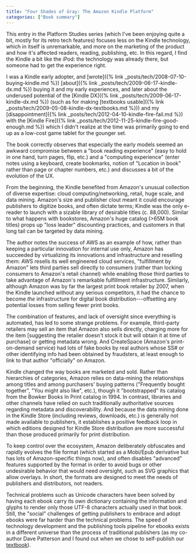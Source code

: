 ```yaml
---
title: "Four Shades of Gray: The Amazon Kindle Platform"
categories: ["Book summary"]
---
```


This entry in the Platform Studies series (which I've been enjoying
quite a bit, mostly for its retro tech features) focuses less on the
Kindle technology, which in itself is unremarkable, and more on the
marketing of the product and how it's affected readers, reading,
publishing, etc.  In this regard, I find the Kindle a bit like the
iPod: the technology was already there, but someone had to get the
experience right.

I was a Kindle early adopter, and 
[wrote]({% link _posts/tech/2008-07-10-buying-kindle.md %})
[about]({% link _posts/tech/2009-06-17-kindle-dx.md %})
buying it and my early experiences, and later about the underused
potential of the 
[Kindle DX]({% link _posts/tech/2009-06-17-kindle-dx.md %})
(such as for making [textbooks usable]({% link _posts/tech/2009-05-08-kindle-dx-textbooks.md %}))
and my [disappointment]({% link _posts/tech/2012-04-10-kindle-fire-fail.md %})
with the [Kindle Fire]({% link _posts/tech/2012-11-25-kindle-fire-good-enough.md %}) 
which I didn't realize at the time was primarily going to end up as a low-cost game tablet for the gounger set. 

The book correctly observes that especially the early models seemed an
awkward compromise between a "book reading experience" (easy to hold
in one hand, turn pages, flip, etc.) and a "computing experience"
(enter notes using a keyboard, create bookmarks, notion of "Location
in book" rather than page or chapter numbers, etc.) and discusses a
bit of the evolution of the UX.

From the beginning, the Kindle benefited from Amazon's unusual
collection of diverse expertise: cloud computing/networking, retail,
huge scale, and data mining.  Amazon's size and publisher clout meant
it could encourage publishers to digitize books, and often dictate
terms; Kindle was the only e-reader to launch with a sizable library
of desirable titles (c. 88,000).  Similar to what happens with
bookstores, Amazon's huge catalog (>65M book titles) props up "loss leader" discounting
practices, and customers in that long tail can be targeted by data
mining. 

The author notes the success of AWS as an example of how, rather than
keeping a particular innovation for internal use only, Amazon has
succeeded by virtualizing its innovations and infrastructure and
reselling them: AWS resells its well engineered cloud services,
"fulfillment by Amazon" lets third parties sell directly to consumers
(rather than locking consumers to Amazon's retail channel) while
enabling those third parties to take advantage of Amazon's remarkable
fulfillment infrastructure.  Similarly, although Amazon was by far the
largest print book retailer by 2007, when the Kindle launched without
any serious competitors, it had the chance to become *the*
infrastructure for digital book distribution---offsetting any
potential losses from selling fewer print books.  

The combination of features, and lack of oversight since everything is
automated, has
led to some strange problems.
For example, third-party retailers may sell an item that Amazon also sells directly,
charging more for the item [suggesting the retailer doesn't stock it
but will obtain it at time of purchase] or getting metadata wrong.
And CreateSpace (Amazon's print-on-demand service) had lots of
fake books by real authors whose SS# or other identifying info had
been obtained by fraudsters, at least enough to link to that author
"officially" on Amazon.

Kindle changed the way books are marketed and sold.  Rather than
hierarchies of categories, Amazon relies on data-mining the
relationships among titles and among purchasers' buying patterns
("Frequently bought together", "You might also like", etc.), though it
"bootstrapped" its catalog from the Bowker Books In Print catalog in
1994.  In contrast, libraries and other channels have relied on such
traditionally authoritative sources regarding metadata and
discoverability.  And because the data mining done in the Kindle Store
(including reviews, downloads, etc.) is generally not made available
to publishers, it establishes a positive feedback loop in which
editions designed for Kindle Store distribution are more successful
than those produced primarily for print distribution.

To keep control over the ecosystem, Amazon deliberately obfuscates and
rapidly evolves the file format (which started as a Mobi/Epub
derivative but has lots of Amazon-specific things now), and often
disables "advanced" features supported by the format in order to avoid
bugs or other undesirable behavior that would need oversight, such as
SVG graphics that allow overlays.  In short, the formats are designed
to meet the needs of publishers and distributors, not readers.

Technical problems such as Unicode characters have been solved by
having each ebook carry its own dictionary containing the information
and glyphs to render only those UTF-8 characters actually used in that book.
Still, the "social" challenges of getting publishers to embrace and adopt
ebooks were far harder than the technical problems.  The speed of
technology development and the publishing tools pipeline for ebooks
exists in a different universe than the process of traditional
publishers (as my co-author Dave Patterson and I found out when we
chose to self-publish our [textbook](saasbook.info)).
